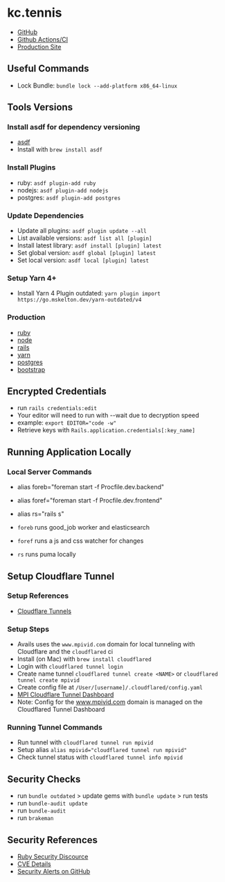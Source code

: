 # kc.tennis

* [GitHub](https://github.com/wrburgess/kc-tennis)
* [Github Actions/CI](https://github.com/wrburgess/kc-tennis/actions)
* [Production Site](https://www.kc.tennis)

## Useful Commands

* Lock Bundle: `bundle lock --add-platform x86_64-linux`

## Tools Versions

### Install asdf for dependency versioning

* [asdf](https://github.com/asdf-vm/asdf)
* Install with `brew install asdf`

### Install Plugins

* ruby: `asdf plugin-add ruby`
* nodejs: `asdf plugin-add nodejs`
* postgres: `asdf plugin-add postgres`

### Update Dependencies

* Update all plugins: `asdf plugin update --all`
* List available versions: `asdf list all [plugin]`
* Install latest library: `asdf install [plugin] latest`
* Set global version: `asdf global [plugin] latest`
* Set local version: `asdf local [plugin] latest`

### Setup Yarn 4+

* Install Yarn 4 Plugin outdated: `yarn plugin import https://go.mskelton.dev/yarn-outdated/v4`

### Production

* [ruby](https://www.ruby-lang.org/en/)
* [node](https://nodejs.org/en/)
* [rails](https://rubyonrails.org/)
* [yarn](https://yarnpkg.com/)
* [postgres](https://www.postgresql.org/)
* [bootstrap](https://getbootstrap.com/)

## Encrypted Credentials

* run `rails credentials:edit`
* Your editor will need to run with --wait due to decryption speed
* example: `export EDITOR="code -w"`
* Retrieve keys with `Rails.application.credentials[:key_name]`

## Running Application Locally

### Local Server Commands

* alias foreb="foreman start -f Procfile.dev.backend"
* alias foref="foreman start -f Procfile.dev.frontend"
* alias rs="rails s"

* `foreb` runs good_job worker and elasticsearch
* `foref` runs a js and css watcher for changes
* `rs` runs puma locally

## Setup Cloudflare Tunnel

### Setup References

* [Cloudflare Tunnels](https://developers.cloudflare.com/cloudflare-one/connections/connect-apps/)

### Setup Steps

* Avails uses the `www.mpivid.com` domain for local tunneling with Cloudflare and the `cloudflared` ci
* Install (on Mac) with `brew install cloudflared`
* Login with `cloudflared tunnel login`
* Create name tunnel `cloudflared tunnel create <NAME>` or `cloudflared tunnel create mpivid`
* Create config file at `/User/[username]/.cloudflared/config.yaml`
* [MPI Cloudflare Tunnel Dashboard](https://one.dash.cloudflare.com/ee0a8e28862d5c84754bbed265f0f861/networks/tunnels?search=)
* Note: Config for the www.mpivid.com domain is managed on the Cloudflared Tunnel Dashboard

### Running Tunnel Commands

* Run tunnel with `cloudflared tunnel run mpivid`
* Setup alias `alias mpivid="cloudflared tunnel run mpivid"`
* Check tunnel status with `cloudflared tunnel info mpivid`

## Security Checks

* run `bundle outdated` > update gems with `bundle update` > run tests
* run `bundle-audit update`
* run `bundle-audit`
* run `brakeman`

## Security References

* [Ruby Security Discource](https://discuss.rubyonrails.org/c/security-announcements/9)
* [CVE Details](https://www.cvedetails.com/)
* [Security Alerts on GitHub](https://github.blog/news-insights/product-news/introducing-security-alerts-on-github/)
